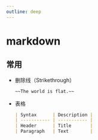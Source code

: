 ```yaml
---
outline: deep
---
```

# markdown
## 常用
- 删除线（Strikethrough）
  ```markdown
  ~~The world is flat.~~
  ```
- 表格
  ```markdown
  | Syntax      | Description |
  | ----------- | ----------- |
  | Header      | Title       |
  | Paragraph   | Text        |
  ```
